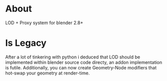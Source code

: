 # About
LOD + Proxy system for blender 2.8+

# Is Legacy 
After a lot of tinkering with python i deduced that LOD should be implemented within blender source code directy, an addon implementation is futile. 
Additionally, you can now create Geometry-Node modifiers that hot-swap your geometry at render-time.
